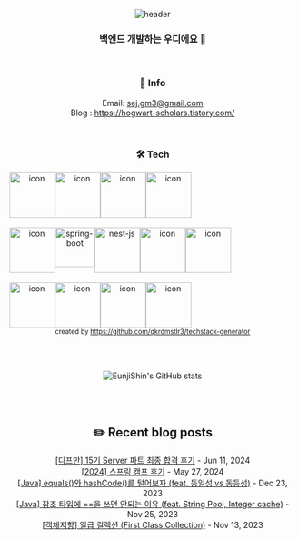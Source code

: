 <div align="center">

![header](https://capsule-render.vercel.app/api?type=waving&color=0:e0c3fc,100:a6c1ee&height=300&section=header&text=Woody's%20github&fontSize=90&fontColor=FFFFFF)
### 백엔드 개발하는 우디에요 👋

</br>

 ### 🌱 Info 
Email: sej.gm3@gmail.com </br>
Blog : https://hogwart-scholars.tistory.com/ </br>

</br>

### 🛠 Tech 
<p align="center">
<div style="display: flex; align-items: flex-start;">
<img src="https://techstack-generator.vercel.app/java-icon.svg" alt="icon" width="80" height="80" />
<img src="https://techstack-generator.vercel.app/js-icon.svg" alt="icon" width="80" height="80" />
<img src="https://techstack-generator.vercel.app/ts-icon.svg" alt="icon" width="80" height="80" />
<img src="https://techstack-generator.vercel.app/python-icon.svg" alt="icon" width="80" height="80" />
</div> </br>
<div style="display: flex; align-items: flex-start;">
<img src="https://techstack-generator.vercel.app/restapi-icon.svg" alt="icon" width="80" height="80" />
<img src="https://user-images.githubusercontent.com/38103085/181780616-1a299b1f-990a-468b-b708-dec753ba7851.png" alt="spring-boot" wide="70" height="70">
<img src="https://user-images.githubusercontent.com/38103085/201467463-63243cca-c2b4-4fef-8370-1e9327c50c84.svg" alt= "nest-js" wide="80" height="80">
<img src="https://techstack-generator.vercel.app/django-icon.svg" alt="icon" width="80" height="80" />
<img src="https://techstack-generator.vercel.app/graphql-icon.svg" alt="icon" width="80" height="80" />
</div> </br>
<div style="display: flex; align-items: flex-start;">
<img src="https://techstack-generator.vercel.app/mysql-icon.svg" alt="icon" width="80" height="80" />
<img src="https://techstack-generator.vercel.app/aws-icon.svg" alt="icon" width="80" height="80" />
<img src="https://techstack-generator.vercel.app/docker-icon.svg" alt="icon" width="80" height="80" />
<img src="https://techstack-generator.vercel.app/github-icon.svg" alt="icon" width="80" height="80" />
</div>
<sub>created by <a href="https://github.com/qkrdmstlr3/techstack-generator" target="_blank">https://github.com/qkrdmstlr3/techstack-generator</a>
</sub>  
</p>

</br></br>

![EunjiShin's GitHub stats](https://github-readme-stats.vercel.app/api?username=EunjiShin&show_icons=true&theme=buefy)

</br></br>

## ✏️ Recent blog posts

[[디프만] 15기 Server 파트 최종 합격 후기](https://hogwart-scholars.tistory.com/entry/%EB%94%94%ED%94%84%EB%A7%8C-15%EA%B8%B0-Server-%ED%8C%8C%ED%8A%B8-%EC%B5%9C%EC%A2%85-%ED%95%A9%EA%B2%A9-%ED%9B%84%EA%B8%B0) - Jun 11, 2024<br>
[[2024] 스프링 캠프 후기](https://hogwart-scholars.tistory.com/entry/2024-%EC%8A%A4%ED%94%84%EB%A7%81-%EC%BA%A0%ED%94%84-%ED%9B%84%EA%B8%B0) - May 27, 2024<br>
[[Java] equals()와 hashCode()를 털어보자 (feat. 동일성 vs 동등성)](https://hogwart-scholars.tistory.com/entry/Java-equals%EC%99%80-hashCode%EB%A5%BC-%ED%84%B8%EC%96%B4%EB%B3%B4%EC%9E%90-feat-%EB%8F%99%EC%9D%BC%EC%84%B1-vs-%EB%8F%99%EB%93%B1%EC%84%B1) - Dec 23, 2023<br>
[[Java] 참조 타입에 ==을 쓰면 안되는 이유 (feat. String Pool, Integer cache)](https://hogwart-scholars.tistory.com/entry/Java-%EC%B0%B8%EC%A1%B0-%ED%83%80%EC%9E%85%EC%97%90-%EC%9D%84-%EC%93%B0%EB%A9%B4-%EC%95%88%EB%90%98%EB%8A%94-%EC%9D%B4%EC%9C%A0-feat-String-Pool-Integer-cache) - Nov 25, 2023<br>
[[객체지향] 일급 컬렉션 (First Class Collection)](https://hogwart-scholars.tistory.com/entry/Java-%EC%9D%BC%EA%B8%89-%EC%BB%AC%EB%A0%89%EC%85%98-First-Class-Collection) - Nov 13, 2023<br>
